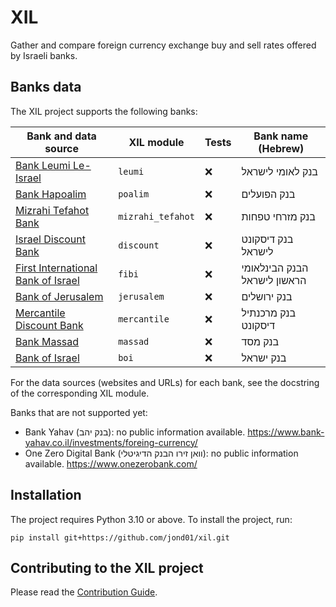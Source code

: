 # XIL

Gather and compare foreign currency exchange buy and sell rates offered by Israeli
banks.


## Banks data

The XIL project supports the following banks:

| Bank and data source                                                                                                                                       | XIL module        | Tests | Bank name (Hebrew)           |
|------------------------------------------------------------------------------------------------------------------------------------------------------------|-------------------|-------|------------------------------|
| [Bank Leumi Le-Israel](https://www.leumi.co.il/Lobby/currency_rates/40806/)                                                                                | `leumi`           | :x:   | בנק לאומי לישראל             |
| [Bank Hapoalim](https://www.bankhapoalim.co.il/he/foreign-currency/exchange-rates)                                                                         | `poalim`          | :x:   | בנק הפועלים                  |
| [Mizrahi Tefahot Bank](https://www.mizrahi-tefahot.co.il/brokerage/currancyexchange/)                                                                      | `mizrahi_tefahot` | :x:   | בנק מזרחי טפחות              |
| [Israel Discount Bank](https://www.discountbank.co.il/DB/private/general-information/foreign-currency-transfers/exchange-rates)                            | `discount`        | :x:   | בנק דיסקונט לישראל           |
| [First International Bank of Israel](https://www.fibi.co.il/wps/portal/FibiMenu/Marketing/Private/ForeignCurrency/Trade/Rates)                             | `fibi`            | :x:   | הבנק הבינלאומי הראשון לישראל |
| [Bank of Jerusalem](https://www.bankjerusalem.co.il/capital-market/rates)                                                                                  | `jerusalem`       | :x:   | בנק ירושלים                  |
| [Mercantile Discount Bank](https://www.mercantile.co.il/MB/private/foregin-currency/exchange-rate)                                                         | `mercantile`      | :x:   | בנק מרכנתיל דיסקונט          |
| [Bank Massad](https://www.bankmassad.co.il/wps/portal/FibiMenu/Marketing/Private/ForeignCurrency/ForexOnline/Rates)                                        | `massad`          | :x:   | בנק מסד                      |
| [Bank of Israel](https://www.boi.org.il/roles/markets/%D7%A9%D7%A2%D7%A8%D7%99-%D7%97%D7%9C%D7%99%D7%A4%D7%99%D7%9F-%D7%99%D7%A6%D7%99%D7%92%D7%99%D7%9D/) | `boi`             | :x:   | בנק ישראל                    |

For the data sources (websites and URLs) for each bank, see the docstring of the
corresponding XIL module.

Banks that are not supported yet:

- Bank Yahav (בנק יהב): no public information available.
  https://www.bank-yahav.co.il/investments/foreing-currency/
- One Zero Digital Bank (וואן זירו הבנק הדיגיטלי): no public information available.
  https://www.onezerobank.com/

## Installation
The project requires Python 3.10 or above. To install the project, run:
```shell
pip install git+https://github.com/jond01/xil.git
```

## Contributing to the XIL project
Please read the [Contribution Guide](CONTRIBUTING.md).
